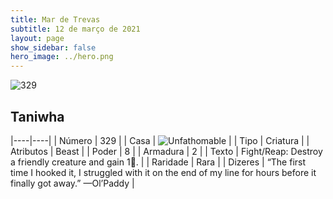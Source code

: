 ```yaml
---
title: Mar de Trevas
subtitle: 12 de março de 2021
layout: page
show_sidebar: false
hero_image: ../hero.png
---
```


![329](https://cdn.keyforgegame.com/media/card_front/pt/496_329_QF394Q2M5VF9_pt.png)

## Taniwha

|----|----|
| Número | 329 |
| Casa | ![Unfathomable](https://archonarcana.com/images/thumb/1/10/Unfathomable.png/22px-Unfathomable.png "Abissais") |
| Tipo | Criatura |
| Atributos | Beast |
| Poder | 8 |
| Armadura | 2 |
| Texto | Fight/Reap: Destroy a friendly creature and gain 1. |
| Raridade | Rara |
| Dizeres | “The first time I hooked it, I struggled with it on the end of my line for hours before it finally got away.” <softreturn>—Ol’<nonbreak>Paddy |
